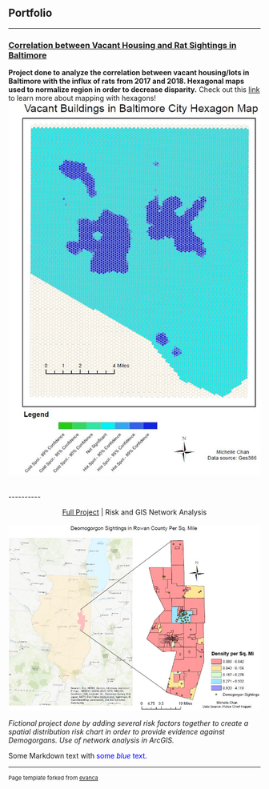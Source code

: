 ## Portfolio
---

### [Correlation between Vacant Housing and Rat Sightings in Baltimore](/pdf/lab5part1a-merged.pdf)
**Project done to analyze the correlation between vacant housing/lots in Baltimore with the influx of rats from 2017 and 2018. Hexagonal maps used to normalize region in order to decrease disparity.** 
Check out this [link](https://www.esri.com/about/newsroom/insider/thematic-mapping-with-hexagons/ "Thematic Mapping") to learn more about mapping with hexagons!
<img src="images/ya2.JPG"/>
<br>
  

<br>
----------
<p align="center">
<a href="pdf/practical2_pt1-merged.pdf">Full Project</a> | Risk and GIS Network Analysis
<br><br>
<img src="images/practical.JPG"/>
<br>
  
*Fictional project done by adding several risk factors together to create a spatial distribution risk chart in order to provide evidence against Demogorgans. Use of network analysis in ArcGIS.*
<br>

Some Markdown text with <span style="color:blue">some *blue* text</span>.

---
<p style="font-size:11px">Page template forked from <a href="https://github.com/evanca/quick-portfolio">evanca</a></p>
<!-- Remove above link if you don't want to attibute -->
